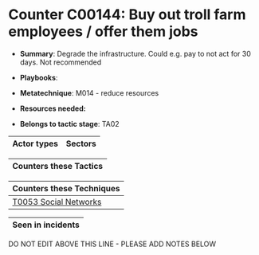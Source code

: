 # Counter C00144: Buy out troll farm employees / offer them jobs

* **Summary**: Degrade the infrastructure. Could e.g. pay to not act for 30 days.  Not recommended

* **Playbooks**: 

* **Metatechnique**: M014 - reduce resources

* **Resources needed:** 

* **Belongs to tactic stage**: TA02


| Actor types | Sectors |
| ----------- | ------- |



| Counters these Tactics |
| ---------------------- |



| Counters these Techniques |
| ------------------------- |
| [T0053  Social Networks](../generated_pages/techniques/T0053.md) |



| Seen in incidents |
| ----------------- |


DO NOT EDIT ABOVE THIS LINE - PLEASE ADD NOTES BELOW